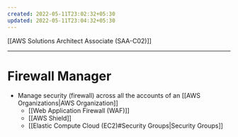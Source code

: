 ```yaml
---
created: 2022-05-11T23:02:32+05:30
updated: 2022-05-11T23:04:32+05:30
---
```

[[AWS Solutions Architect Associate (SAA-C02)]]

---
# Firewall Manager
-   Manage security (firewall) across all the accounts of an [[AWS Organizations|AWS Organization]]
	- [[Web Application Firewall (WAF)]]
	- [[AWS Shield]]
	- [[Elastic Compute Cloud (EC2)#Security Groups|Security Groups]]